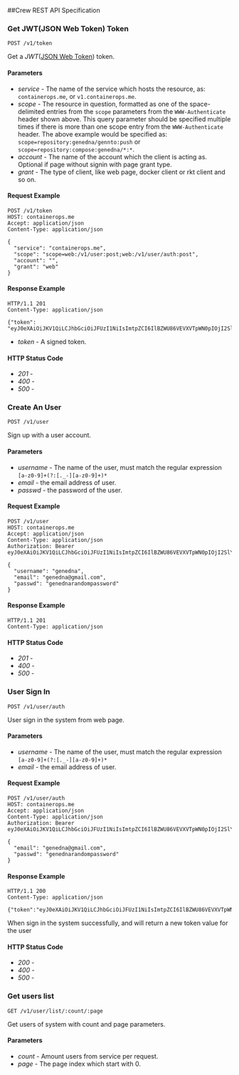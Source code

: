 ##Crew REST API Specification

### Get JWT(JSON Web Token) Token

`POST /v1/token`

Get a *JWT*([JSON Web Token](https://tools.ietf.org/html/draft-ietf-oauth-json-web-token-32)) token.

#### Parameters

- *service* - The name of the service which hosts the resource, as: `containerops.me`, or `v1.containerops.me`.
- *scope* - The resource in question, formatted as one of the space-delimited entries from the `scope` parameters from the `WWW-Authenticate` header shown above. This query parameter should be specified multiple times if there is more than one scope entry from the `WWW-Authenticate` header. The above example would be specified as: `scope=repository:genedna/gennto:push` or `scope=repository:compose:genedna/*:*`.
- *account* - The name of the account which the client is acting as. Optional if page without signin with page grant type. 
- *grant* - The type of client, like web page, docker client or rkt client and so on.

#### Request Example

```                                                                                                   
POST /v1/token                                                                                         
HOST: containerops.me                                                                             
Accept: application/json                                                                              
Content-Type: application/json                                                                        

{
  "service": "containerops.me",
  "scope": "scope=web:/v1/user:post;web:/v1/user/auth:post",
  "account": "",
  "grant": "web"
}
```

#### Response Example

```
HTTP/1.1 201 
Content-Type: application/json

{"token": "eyJ0eXAiOiJKV1QiLCJhbGciOiJFUzI1NiIsImtpZCI6IlBZWU86VEVXVTpWN0pIOjI2SlY6QVFUWjpMSkMzOlNYVk"}
```

- *token* - A signed token.

#### HTTP Status Code

- *201* -
- *400* -
- *500* -

### Create An User

`POST /v1/user`

Sign up with a user account.

#### Parameters

- *username* - The name of the user, must match the regular expression `[a-z0-9]+(?:[._-][a-z0-9]+)*`
- *email* - the email address of user.
- *passwd* - the password of the user.

#### Request Example

```                                                                                                   
POST /v1/user
HOST: containerops.me                                                                             
Accept: application/json                                                                              
Content-Type: application/json                                                                        
Authorization: Bearer eyJ0eXAiOiJKV1QiLCJhbGciOiJFUzI1NiIsImtpZCI6IlBZWU86VEVXVTpWN0pIOjI2SlY6QVFUWjpMSkMzOlNYVk

{
  "username": "genedna",
  "email": "genedna@gmail.com",
  "passwd": "genednarandompassword"
}
```

#### Response Example

```
HTTP/1.1 201 
Content-Type: application/json

```

#### HTTP Status Code

- *201* -
- *400* -
- *500* -

### User Sign In 

`POST /v1/user/auth`

User sign in the system from web page.

#### Parameters

- *username* - The name of the user, must match the regular expression `[a-z0-9]+(?:[._-][a-z0-9]+)*`
- *email* - the email address of user.

#### Request Example

```
POST /v1/user/auth
HOST: containerops.me                                                                             
Accept: application/json                                                                              
Content-Type: application/json                                                                        
Authorization: Bearer eyJ0eXAiOiJKV1QiLCJhbGciOiJFUzI1NiIsImtpZCI6IlBZWU86VEVXVTpWN0pIOjI2SlY6QVFUWjpMSkMzOlNYVk

{
  "email": "genedna@gmail.com",
  "passwd": "genednarandompassword"
}
```

#### Response Example

```
HTTP/1.1 200
Content-Type: application/json

{"token":"eyJ0eXAiOiJKV1QiLCJhbGciOiJFUzI1NiIsImtpZCI6IlBZWU86VEVXVTpWN0pIOjI2SlY6Q"}
```

When sign in the system successfully, and will return a new token value for the user

#### HTTP Status Code

- *200* -
- *400* -
- *500* -

### Get users list 

`GET /v1/user/list/:count/:page`

Get users of system with count and page parameters.

#### Parameters

- *count* - Amount users from service per request.   
- *page* - The page index which start with 0. 
